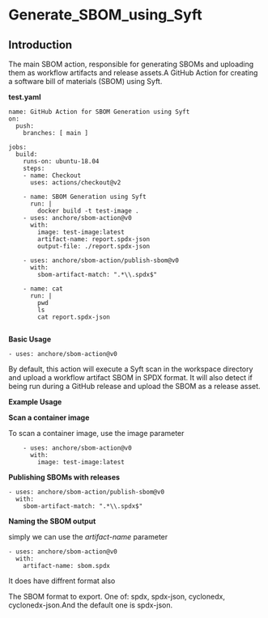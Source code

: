# Generate_SBOM_using_Syft

## Introduction

The main SBOM action, responsible for generating SBOMs and uploading them as workflow artifacts and release assets.A GitHub Action for creating a software bill of materials (SBOM) using Syft.

**test.yaml**

```
name: GitHub Action for SBOM Generation using Syft
on:
  push:
    branches: [ main ]
    
jobs:
  build:
    runs-on: ubuntu-18.04
    steps:
    - name: Checkout
      uses: actions/checkout@v2

    - name: SBOM Generation using Syft
      run: |
        docker build -t test-image .
    - uses: anchore/sbom-action@v0
      with: 
        image: test-image:latest
        artifact-name: report.spdx-json
        output-file: ./report.spdx-json
    
    - uses: anchore/sbom-action/publish-sbom@v0
      with:
        sbom-artifact-match: ".*\\.spdx$"    

    - name: cat
      run: |
        pwd
        ls
        cat report.spdx-json
        
```        
**Basic Usage**
```
- uses: anchore/sbom-action@v0
```

By default, this action will execute a Syft scan in the workspace directory and upload a workflow artifact SBOM in SPDX format. It will also detect if being run during a GitHub release and upload the SBOM as a release asset.

**Example Usage**

**Scan a container image**

To scan a container image, use the image parameter
```
    - uses: anchore/sbom-action@v0
      with: 
        image: test-image:latest
```
**Publishing SBOMs with releases**

```
- uses: anchore/sbom-action/publish-sbom@v0
  with:
    sbom-artifact-match: ".*\\.spdx$"
```

**Naming the SBOM output**

 simply we can use the *artifact-name* parameter
 
```
- uses: anchore/sbom-action@v0
  with:
    artifact-name: sbom.spdx
```    

It does have diffrent format also

The SBOM format to export. One of: spdx, spdx-json, cyclonedx, cyclonedx-json.And the default one is spdx-json.
